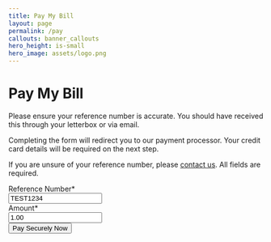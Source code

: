 ```yaml
---
title: Pay My Bill
layout: page
permalink: /pay
callouts: banner_callouts
hero_height: is-small
hero_image: assets/logo.png
---
```


<script src="https://js.stripe.com/v3/"></script>
  <script>
    var stripe = Stripe('pk_live_baBiUjoxfXq7Ocq997wqlQ01');
</script>

# Pay My Bill

Please ensure your reference number is accurate. You should have received this through your letterbox or via email.

Completing the form will redirect you to our payment processor. Your credit card details will be required on the next step.

If you are unsure of your reference number, please [contact us](contact-us). All fields are required.


<div class="field">
  <label class="label">Reference Number*</label>
  <div class="control">
    <input id="referenceNo" class="input" type="text" required value="TEST1234">
  </div>
</div>

<div class="field">
  <label class="label">Amount*</label>
  <div class="control">
    <input id="amount" class="input" type="number" required value="1.00">
  </div>
</div>

<div class="field">
  <div class="control">
    <button id="submit" class="button is-link">Pay Securely Now</button>
  </div>
</div>

<script>
document.getElementById('submit').addEventListener('click', function(event) {
  
  // Set Session ID
  var sessionID = "";

  var xmlHttp = new XMLHttpRequest();
    var reference = document.getElementById('referenceNo').value;
    var amount = document.getElementById('amount').value;

    xmlHttp.onreadystatechange = function() {
        if (xmlHttp.readyState == XMLHttpRequest.DONE && xmlHttp.status == 200)
            sessionID = xmlHttp.responseText;
    }
    xmlHttp.open("POST", "https://cjh02f4cue.execute-api.eu-west-1.amazonaws.com/default/wcnePaymentForm", false); // true for asynchronous
    xmlHttp.send(JSON.stringify({ "reference": reference, "amount": amount }));
  
  // Now go to checkout.
  stripe.redirectToCheckout({
    sessionId: sessionID
  }).then(function (result) {
  console.log(result.error.message);
  });
});
</script>
